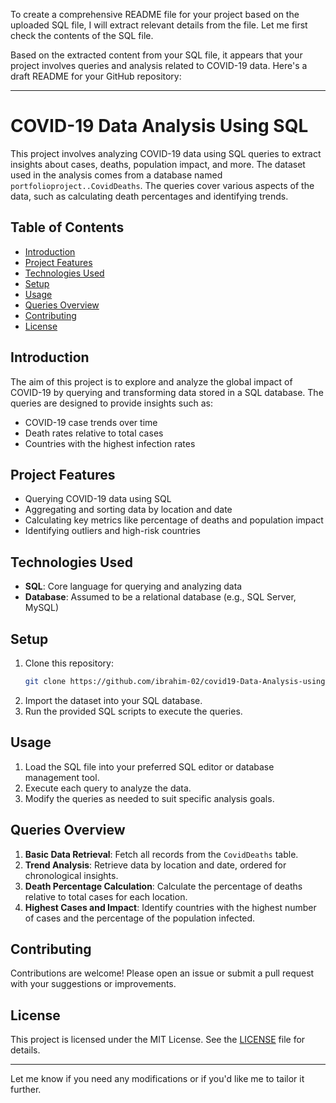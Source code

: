 To create a comprehensive README file for your project based on the uploaded SQL file, I will extract relevant details from the file. Let me first check the contents of the SQL file.

Based on the extracted content from your SQL file, it appears that your project involves queries and analysis related to COVID-19 data. Here's a draft README for your GitHub repository:

---

# COVID-19 Data Analysis Using SQL

This project involves analyzing COVID-19 data using SQL queries to extract insights about cases, deaths, population impact, and more. The dataset used in the analysis comes from a database named `portfolioproject..CovidDeaths`. The queries cover various aspects of the data, such as calculating death percentages and identifying trends.

## Table of Contents
- [Introduction](#introduction)
- [Project Features](#project-features)
- [Technologies Used](#technologies-used)
- [Setup](#setup)
- [Usage](#usage)
- [Queries Overview](#queries-overview)
- [Contributing](#contributing)
- [License](#license)

## Introduction
The aim of this project is to explore and analyze the global impact of COVID-19 by querying and transforming data stored in a SQL database. The queries are designed to provide insights such as:
- COVID-19 case trends over time
- Death rates relative to total cases
- Countries with the highest infection rates

## Project Features
- Querying COVID-19 data using SQL
- Aggregating and sorting data by location and date
- Calculating key metrics like percentage of deaths and population impact
- Identifying outliers and high-risk countries

## Technologies Used
- **SQL**: Core language for querying and analyzing data
- **Database**: Assumed to be a relational database (e.g., SQL Server, MySQL)

## Setup
1. Clone this repository:
   ```bash
   git clone https://github.com/ibrahim-02/covid19-Data-Analysis-using -SQL.git
   ```
2. Import the dataset into your SQL database.
3. Run the provided SQL scripts to execute the queries.

## Usage
1. Load the SQL file into your preferred SQL editor or database management tool.
2. Execute each query to analyze the data.
3. Modify the queries as needed to suit specific analysis goals.

## Queries Overview
1. **Basic Data Retrieval**: Fetch all records from the `CovidDeaths` table.
2. **Trend Analysis**: Retrieve data by location and date, ordered for chronological insights.
3. **Death Percentage Calculation**: Calculate the percentage of deaths relative to total cases for each location.
4. **Highest Cases and Impact**: Identify countries with the highest number of cases and the percentage of the population infected.

## Contributing
Contributions are welcome! Please open an issue or submit a pull request with your suggestions or improvements.

## License
This project is licensed under the MIT License. See the [LICENSE](LICENSE) file for details.

---

Let me know if you need any modifications or if you'd like me to tailor it further.
